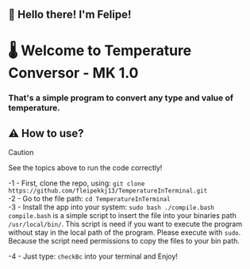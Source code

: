 ## 👋 Hello there! I'm Felipe!
# 🌡️ Welcome to Temperature Conversor - MK 1.0
### That's a simple program to convert any type and value of temperature.

## ⚠️ How to use?
> [!CAUTION]
> See the topics above to run the code correctly!

-1 - First, clone the repo, using: `git clone https://github.com/fleipekkj13/TemperatureInTerminal.git`<br />
-2 - Go to the file path: `cd TemperatureInTerminal`<br />
-3 - Install the app into your system: `sudo bash ./compile.bash`
`compile.bash` is a simple script to insert the file into your binaries path `/usr/local/bin/`. This script is need if you want to execute the program without stay in the local path of the program. Please execute with `sudo`. Because the script need permissions to copy the files to your bin path.<br />

-4 - Just type: `checkBc` into your terminal and Enjoy!<br />    
  


